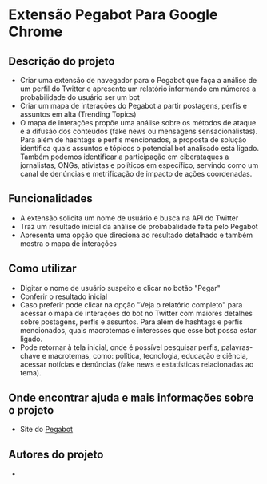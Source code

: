# Extensão Pegabot Para Google Chrome

## Descrição do projeto 
* Criar uma extensão de navegador para o Pegabot que faça a análise de um perfil do Twitter e apresente um relatório informando em números a probabilidade do usuário ser um bot
* Criar um mapa de interações do Pegabot a partir postagens, perfis e assuntos em alta (Trending Topics)
* O mapa de interações propõe uma análise sobre os métodos de ataque e a difusão dos conteúdos (fake news ou mensagens sensacionalistas). Para além de hashtags e perfis mencionados, a proposta de solução identifica quais assuntos e tópicos o potencial bot analisado está ligado. Também podemos identificar a participação em ciberataques a jornalistas, ONGs, ativistas e políticos em específico, servindo como um canal de denúncias e metrificação de impacto de ações coordenadas.

## Funcionalidades
* A extensão solicita um nome de usuário e busca na API do Twitter
* Traz um resultado inicial da análise de probabalidade feita pelo Pegabot
* Apresenta uma opção que direciona ao resultado detalhado e também mostra o mapa de interações

## Como utilizar
* Digitar o nome de usuário suspeito e clicar no botão "Pegar"
* Conferir o resultado inicial
* Caso preferir pode clicar na opção "Veja o relatório completo" para acessar o mapa de interações do bot no Twitter com maiores detalhes sobre  postagens, perfis e assuntos. Para além de hashtags e perfis mencionados, quais macrotemas e interesses que esse bot possa estar ligado.
* Pode retornar à tela inicial, onde é possível pesquisar perfis, palavras-chave e macrotemas, como: política, tecnologia, educação e ciência, acessar notícias e denúncias (fake news e estatísticas relacionadas ao tema).

## Onde encontrar ajuda e mais informações sobre o projeto
* Site do [Pegabot](https://pegabot.com.br/)

## Autores do projeto
* 